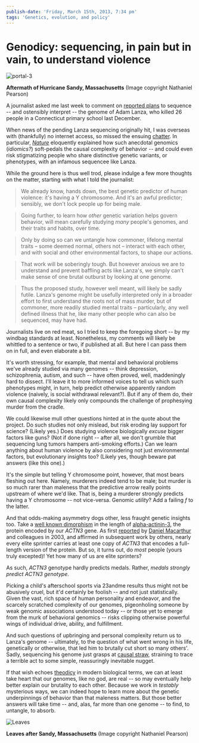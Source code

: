 ```yaml
---
publish-date: 'Friday, March 15th, 2013, 7:34 pm'
tags: 'Genetics, evolution, and policy'
---
```


# Genodicy: sequencing, in pain but in vain, to understand violence

![](/wp-content/uploads/2013/03/portal-3-1024x554.jpg "portal-3")

**Aftermath of Hurricane Sandy, Massachusetts** (Image copyright Nathaniel Pearson)

A journalist asked me last week to comment on [reported plans](http://www.nytimes.com/2012/12/25/science/scientists-to-seek-clues-to-violence-in-genome-of-gunman-in-newtown-conn.html) to sequence -- and ostensibly interpret -- the genome of Adam Lanza, who killed 26 people in a Connecticut primary school last December.

When news of the pending Lanza sequencing originally hit, I was overseas with (thankfully) no internet access, so missed the ensuing [chatter](https://twitter.com/search?q=lanza%20genome&src=typd). In particular, [_Nature_](http://www.nature.com/news/no-easy-answer-1.12157) eloquently explained how such anecdotal genomics (_idiomics?_) soft-pedals the causal complexity of behavior -- and could even risk stigmatizing people who share distinctive genetic variants, or phenotypes, with an infamous sequencee like Lanza.

While the ground here is thus well trod, please indulge a few more thoughts on the matter, starting with what I told the journalist:

> We already know, hands down, the best genetic predictor of human violence: it's having a Y chromosome. And it's an awful predictor; sensibly, we don't lock people up for being male.

> Going further, to learn how _other_ genetic variation helps govern behavior, will mean carefully studying _many_ people's genomes, and their traits and habits, over time.

> Only by doing so can we untangle how commoner, lifelong mental traits – some deemed normal, others not – interact with each other, and with social and other environmental factors, to shape our actions.

> That work will be soberingly tough. But however anxious we are to understand and prevent baffling acts like Lanza's, we simply can't make sense of one brutal outburst by looking at one genome.

> Thus the proposed study, however well meant, will likely be sadly futile. Lanza's genome might be usefully interpreted only in a broader effort to first understand the roots not of mass murder, but of commoner, more readily studied mental traits – particularly, any well defined illness that he, like many other people who can also be sequenced, may have had.

Journalists live on red meat, so I tried to keep the foregoing short -- by my windbag standards at least. Nonetheless, my comments will likely be whittled to a sentence or two, if published at all. But here I can pass them on in full, and even elaborate a bit.

It's worth stressing, for example, that mental and behavioral problems we've already studied via many genomes -- think depression, schizophrenia, autism, and such -- have often proved, well, maddeningly hard to dissect. I'll leave it to more informed voices to tell us which such phenotypes might, in turn, help predict otherwise apparently random violence (naively, is social withdrawal relevant?). But if any of them do, their own causal complexity likely only compounds the challenge of prophesying murder from the cradle.

We could likewise mull other questions hinted at in the quote about the project. Do such studies not only mislead, but risk eroding lay support for science? (Likely yes.) Does studying violence biologically _excuse_ bigger factors like guns? (Not if done right -- after all, we don't grumble that sequencing lung tumors hampers anti-smoking efforts.) Can we learn anything about human violence by also considering not just environmental factors, but evolutionary insights too? (Likely yes, though beware pat answers (like this one).)

It's the simple but telling Y chromosome point, however, that most bears fleshing out here. Namely, murderers indeed tend to be male; but murder is so much rarer than maleness that the predictive arrow really points upstream of where we'd like. That is, being a murderer strongly predicts having a Y chromosome -- not vice-versa. Genomic _utility_? Add a failing _f_ to the latter.

And that odds-making asymmetry dogs other, less fraught genetic insights too. Take a [well known dimorphism](http://snpedia.com/index.php/ACTN3) in the length of [alpha-actinin-3](http://en.wikipedia.org/wiki/ACTN3), the protein encoded by our _ACTN3_ gene. As first [reported](http://www.ncbi.nlm.nih.gov/pubmed/12879365) by [Daniel Macarthur](http://www.macarthurlab.org/) and colleagues in 2003, and affirmed in subsequent work by others, nearly every elite sprinter carries at least one copy of _ACTN3_ that encodes a full-length version of the protein. But so, it turns out, do _most_ people (yours truly excepted)! Yet how many of us are elite sprinters?

As such, _ACTN3_ genotype hardly predicts medals. Rather, _medals strongly predict ACTN3 genotype_.

Picking a child's afterschool sports via 23andme results thus might not be abusively cruel, but it'd certainly be foolish -- and not just statistically. Given the vast, rich space of human personality and endeavor, and the scarcely scratched complexity of our genomes, pigeonholing someone by weak genomic associations understood today -- or those yet to emerge from the murk of behavioral genomics -- risks clipping otherwise powerful wings of individual drive, ability, and fulfillment.

And such questions of upbringing and personal complexity return us to Lanza's genome -- ultimately, to the question of what went wrong in his life, genetically or otherwise, that led him to brutally cut short so many others'. Sadly, sequencing his genome just grasps at [causal straw](http://www.wordnik.com/words/sideromancy), straining to trace a terrible act to some simple, reassuringly inevitable nugget.

If that wish echoes [theodicy](http://en.wikipedia.org/wiki/Theodicy) in modern biological terms, we can at least take heart that our genomes, like no god, are real -- so may eventually help better explain our brutality to each other. Because we work in _testably_ mysterious ways, we can indeed hope to learn more about the genetic underpinnings of behavior than that maleness matters. But those better answers will take time -- and, alas, far more than one genome -- to find, to untangle, to absorb.

![](/wp-content/uploads/2013/03/Leaves-1024x500.jpg "Leaves")

**Leaves after Sandy, Massachusetts** (Image copyright Nathaniel Pearson)
